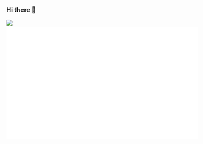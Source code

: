 ### Hi there 👋

![](https://github-readme-stats-kevinrohn.vercel.app/api?username=KevinRohn&count_private=true&show_icons=true&hide=stars&include_all_commits=true&hide_title=true)
![](https://github.com/KevinRohn/gh-stats/blob/master/generated/languages.svg)
